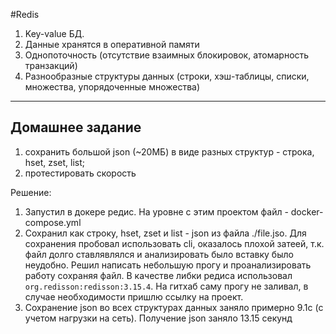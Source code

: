 #Redis

1. Key-value БД.
2. Данные хранятся в оперативной памяти
3. Однопоточность (отсутствие взаимных блокировок, атомарность транзакций)
4. Разнообразные структуры данных (строки, хэш-таблицы, списки, множества, упорядоченные множества)

___
## Домашнее задание

1. сохранить большой json (~20МБ) в виде разных структур - строка, hset, zset, list;
2. протестировать скорость

Решение:
1. Запустил в докере редис. На уровне с этим проектом файл - docker-compose.yml
2. Сохранил как строку, hset, zset и list - json из файла ./file.jso. Для сохранения пробовал использовать cli, оказалось плохой затеей, т.к. файл долго ставлявлялся и анализировать было вставку было неудобно.
Решил написать небольшую прогу и проанализировать работу сохраняя файл. В качестве либки редиса использовал `org.redisson:redisson:3.15.4`. На гитхаб саму прогу не заливал, в случае необходимости пришлю ссылку на проект.
3. Сохранение json во всех структурах данных заняло примерно 9.1с (с учетом нагрузки на сеть). Получение json заняло 13.15 секунд